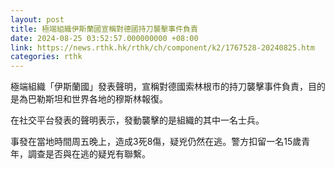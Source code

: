 ```yaml
---
layout: post
title: 極端組織伊斯蘭國宣稱對德國持刀襲擊事件負責
date: 2024-08-25 03:52:57.000000000 +08:00
link: https://news.rthk.hk/rthk/ch/component/k2/1767528-20240825.htm
categories: rthk
---
```


極端組織「伊斯蘭國」發表聲明，宣稱對德國索林根市的持刀襲擊事件負責，目的是為巴勒斯坦和世界各地的穆斯林報復。

在社交平台發表的聲明表示，發動襲擊的是組織的其中一名士兵。

事發在當地時間周五晚上，造成3死8傷，疑兇仍然在逃。警方扣留一名15歲青年，調查是否與在逃的疑兇有聯繫。
